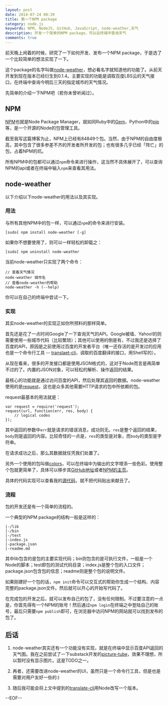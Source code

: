 ```yaml
---
layout: post
date: 2014-07-24 00:39
title: 第一个NPM package
category: node.js
keywords: NPM, NodeJS, GitHub, JavaScript, node-weather,天气
description: 开发一个简单的NPM package，可以在终端中查询天气
comments: true
---
```


前天晚上闲着的时候，研究了一下如何开发、发布一个NPM package，于是选了一个比较简单的想法实现了一下。

这个package的名字叫做[node-weather](https://github.com/SFantasy/node-weather)，想必看名字就知道他的功能了。从前天开发到现在版本已经衍生到0.1.4。主要实现的功能是调取百度LBS云的天气接口，在终端中查询今明后三天的指定城市的天气情况。

先简单的介绍一下NPM吧（若你未曾听闻过）。

## NPM

[NPM](https://www.npmjs.org/)也就是Node Package Manager，就如同Ruby中的[Gem](https://rubygems.org/)，Python中的[pip](https://pypi.python.org/pypi/pip)等，是一个开源的Node的包管理工具。

截至我写这篇博客为止，NPM上已经有84849个包。当然，由于NPM的自由度极高，其中包含了很多参差不齐的开发者所开发的包；也有很多几乎已经「阵亡」的包，占着NPM的坑。

所有NPM中的包都可以通过`npm`命令来进行操作，这当然不具体展开了，可以查询NPM的api或者在终端中输入`npm`来查看其用法。

## node-weather

以下介绍以下node-weather的用法以及其实现。

### 用法

与所有其他NPM中的包一样，可以通过`npm`的命令来进行安装。

```
[sudo] npm install node-weather [-g]
```

如果你不想要使用了，则可以一样轻松的卸载之：

```
[sudo] npm uninstall node-weather
```

当前node-weather只实现了两个命令：

```
// 查看天气情况
node-weather 城市名
// 查看node-weather的帮助
node-weather -h (--help)
```

你可以在自己的终端中尝试一下。

### 实现

其实node-weather的实现正如你所预料的那样简单。

首先还是花了一点时间Google了一下查询天气的API。Google被墙、Yahoo!的则需要使用一些城市代码（比较繁琐）；其他可以使用的倒是有，不过我还是选择了百度的API，原因是之前使用过百度的开发者平台（唯一还存活的是开发过的应用也是一个命令行工具 -- [translaet-cli](https://github.com/SFantasy/translate-cli)，调取的百度翻译的接口，用Shell写的）。

从现在看来，很多的开发接口都是使用JSON格式的，这对于Node而言是再简单不过的了。内置的JSON对象，可以轻松的解析、操作返回的结果。

最核心的功能就是通过访问百度的API，然后处理其返回的数据。node-weather使用的是[request](https://www.npmjs.org/package/request)，这也是众多其他需要HTTP请求的包中所依赖的包。

request最基本的用法就是：

```
var request = require('request');
request(url, function(err, res, body) {
	// logical codes
});
```

其中返回的参数中`err`就是请求的错误消息，成功则无。`res`是整个返回的结果，`body`则是返回的内容。比较奇怪的一点是，`res`的类型是对象，而`body`的类型是字符串。

在请求成功之后，那么其数据就任凭我们处置了。

另外一个使用的包叫做[colors](https://www.npmjs.org/package/colors)，可以在终端中为输出的文字增添一些色彩。使用整个包就更简单了，具体可以移步其[GitHub地址](https://github.com/Marak/colors.js)或者[NPM的主页](https://www.npmjs.org/package/colors)。

具体的代码实现可以查看我的[源代码](https://github.com/SFantasy/node-weather)，就不把代码贴出来献丑了。

### 流程

包的开发还是有一个简单的流程的。

一个典型的NPM package的结构一般是这样的：

```
|-/lib
|-/bin
|-/test
|-index.js
|-package.json
|-readme.md
```

其中lib包含的是包的主要实现代码；bin则包含的是可执行文件，一般是一个Node的脚本；test即包的测试代码目录；index.js是整个包的入口文件；package.json包含包的信息；readme则是整个包的说明文件。

如果刚建好一个包的话，`npm init`命令可以交互式的帮助你生成一个结构、内容完整的package.json文件。然后就可以开心的开始写代码了。

在完成包的开发之后，就可以发布自己的包了，没有任何限制。不过要注意的一点是，你首先得有一个NPM的账号！然后通过`npm login`在终端之中登陆自己的账号，最后只需要`npm publish`即可，在浏览器中访问NPM的网站就可以找到发布的包了。

## 后话

1. node-weather其实还有一个功能没有实现，就是在终端中显示百度API返回的天气图。我在之前尝试了一下substack开发的[picture-tube](https://github.com/substack/picture-tube)，效果不理想，所以暂时没有显示图片。这是TODO之一。

2. 再者，还需要改进node-weather的UI，虽然只是一个命令行工具，但是也是需要对用户友好一些的:)

3. 随后我可能会将上文中提到的[translate-cli](https://github.com/SFantasy/translate-cli)用Node改写一个版本。


--EOF--
